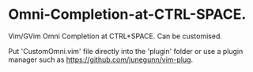 # Omni-Completion-at-CTRL-SPACE.
Vim/GVim Omni Completion at CTRL+SPACE. Can be customised.

Put 'CustomOmni.vim' file directly into the 'plugin' folder or use a plugin manager such as https://github.com/junegunn/vim-plug.
